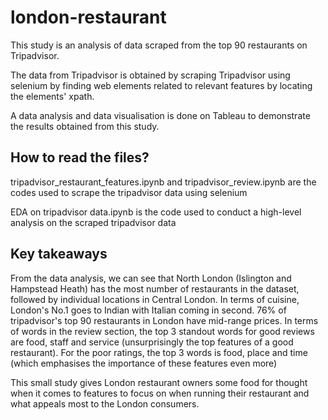 # london-restaurant
This study is an analysis of data scraped from the top 90 restaurants on Tripadvisor. 

The data from Tripadvisor is obtained by scraping Tripadvisor using selenium by finding web elements related to relevant features by locating the elements' xpath. 

A data analysis and data visualisation is done on Tableau to demonstrate the results obtained from this study. 

## How to read the files?
tripadvisor_restaurant_features.ipynb and tripadvisor_review.ipynb are the codes used to scrape the tripadvisor data using selenium

EDA on tripadvisor data.ipynb is the code used to conduct a high-level analysis on the scraped tripadvisor data

## Key takeaways
From the data analysis, 
we can see that North London (Islington and Hampstead Heath) has the most number of restaurants in the dataset, followed by individual locations in Central London. In terms of cuisine, London's No.1 goes to Indian with Italian coming in second. 76% of tripadvisor's top 90 restaurants in London have mid-range prices. 
In terms of words in the review section, the top 3 standout words for good reviews are food, staff and service (unsurprisingly the top features of a good restaurant). For the poor ratings, the top 3 words is food, place and time (which emphasises the importance of these features even more) 

This small study gives London restaurant owners some food for thought when it comes to features to focus on when running their restaurant and what appeals most to the London consumers. 
